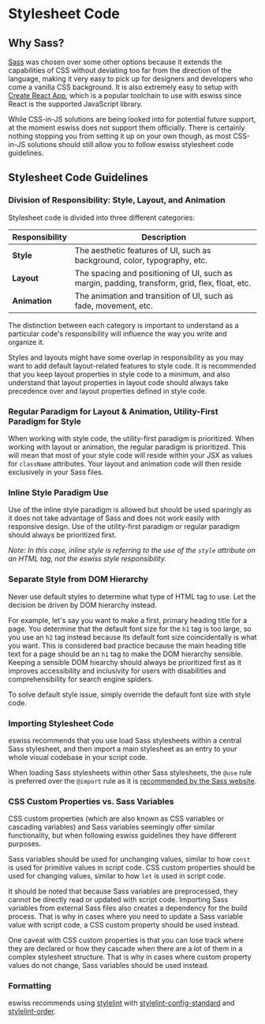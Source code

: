 # Stylesheet Code

## Why Sass?

[Sass](https://sass-lang.com) was chosen over some other options because it extends the capabilities of CSS without deviating too far from the direction of the language, making it very easy to pick up for designers and developers who come a vanilla CSS background. It is also extremely easy to setup with [Create React App](https://create-react-app.dev), which is a popular toolchain to use with eswiss since React is the supported JavaScript library.

While CSS-in-JS solutions are being looked into for potential future support, at the moment eswiss does not support them officially. There is certainly nothing stopping you from setting it up on your own though, as most CSS-in-JS solutions should still allow you to follow eswiss stylesheet code guidelines.

## Stylesheet Code Guidelines

### Division of Responsibility: Style, Layout, and Animation

Stylesheet code is divided into three different categories:

| Responsibility | Description                                                                                    |
| -------------- | ---------------------------------------------------------------------------------------------- |
| **Style**      | The aesthetic features of UI, such as background, color, typography, etc.                      |
| **Layout**     | The spacing and positioning of UI, such as margin, padding, transform, grid, flex, float, etc. |
| **Animation**  | The animation and transition of UI, such as fade, movement, etc.                               |

The distinction between each category is important to understand as a particular code's responsibility will influence the way you write and organize it.

Styles and layouts might have some overlap in responsibility as you may want to add default layout-related features to style code. It is recommended that you keep layout properties in style code to a minimum, and also understand that layout properties in layout code should always take precedence over and layout properties defined in style code.

### Regular Paradigm for Layout & Animation, Utility-First Paradigm for Style

When working with style code, the utility-first paradigm is prioritized. When working with layout or animation, the regular paradigm is prioritized. This will mean that most of your style code will reside within your JSX as values for `className` attributes. Your layout and animation code will then reside exclusively in your Sass files.

### Inline Style Paradigm Use

Use of the inline style paradigm is allowed but should be used sparingly as it does not take advantage of Sass and does not work easily with responsive design. Use of the utility-first paradigm or regular paradigm should always be prioritized first.

_Note: In this case, inline style is referring to the use of the `style` attribute on an HTML tag, not the eswiss style responsibility._

### Separate Style from DOM Hierarchy

Never use default styles to determine what type of HTML tag to use. Let the decision be driven by DOM hierarchy instead.

For example, let's say you want to make a first, primary heading title for a page. You determine that the default font size for the `h1` tag is too large, so you use an `h2` tag instead because its default font size coincidentally is what you want. This is considered bad practice because the main heading title text for a page should be an `h1` tag to make the DOM hierarchy sensible. Keeping a sensible DOM hiearchy should always be prioritized first as it improves accessibility and inclusivity for users with disabilities and comprehensibility for search engine spiders.

To solve default style issue, simply override the default font size with style code.

### Importing Stylesheet Code

eswiss recommends that you use load Sass stylesheets within a central Sass stylesheet, and then import a main stylesheet as an entry to your whole visual codebase in your script code.

When loading Sass stylesheets within other Sass stylesheets, the `@use` rule is preferred over the `@import` rule as it is [recommended by the Sass website](https://sass-lang.com/documentation/at-rules/use).

### CSS Custom Properties vs. Sass Variables

CSS custom properties (which are also known as CSS variables or cascading variables) and Sass variables seemingly offer similar functionality, but when following eswiss guidelines they have different purposes.

Sass variables should be used for unchanging values, similar to how `const` is used for primitive values in script code. CSS custom properties should be used for changing values, similar to how `let` is used in script code.

It should be noted that because Sass variables are preprocessed, they cannot be directly read or updated with script code. Importing Sass variables from external Sass files also creates a dependency for the build process. That is why in cases where you need to update a Sass variable value with script code, a CSS custom property should be used instead.

One caveat with CSS custom properties is that you can lose track where they are declared or how they cascade when there are a lot of them in a complex stylesheet structure. That is why in cases where custom property values do not change, Sass variables should be used instead.

### Formatting

eswiss recommends using [stylelint](https://stylelint.io) with [stylelint-config-standard](https://github.com/stylelint/stylelint-config-standard) and [stylelint-order](https://github.com/hudochenkov/stylelint-order).
